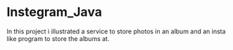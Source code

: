 # Instegram_Java
In this project i illustrated a service to store photos in an album and an insta like program to store the albums at.
